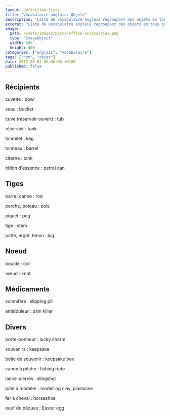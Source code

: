 ```yaml
---
layout: definition-lists
title: "Vocabulaire anglais: Objets"
description: "Liste de vocabulaire anglais regroupant des objets en tous genres."
excerpt: "Liste de vocabulaire anglais regroupant des objets en tous genres."
image:
  path: assets/images/posts/office-accessories.png
  type: "ImageObject"
  width: 600
  height: 400
categories: ["anglais", "vocabulaire"]
tags: ["nom", "objet"]
date: 2017-06-07 00:00:00 +0100
published: false
---
```



## Récipients

cuvette
: bowl

seau
: bucket

cuve (réservoir ouvert)
: tub

réservoir
: tank

tonnelet
: keg

tonneau
: barrel

citerne
: tank

bidon d'essence
: petrol can


## Tiges

barre, canne
: rod

perche, poteau
: pole

piquet
: peg

tige
: stem

patte, ergot, tenon
: lug


## Noeud

boucle
: coil

nœud
: knot


## Médicaments

somnifère
: slipping pill

antidouleur
: pain killer


## Divers

porte-bonheur
: lucky charm

souvenirs
: keepsake

boîte de souvenir
: keepsake box

canne à pêche
: fishing rode

lance-pierres
: slingshot

pâte à modeler
: modelling clay, plasticine

fer à cheval
: horseshoe

oeuf de pâques
: Easter egg
